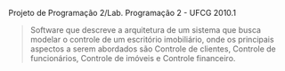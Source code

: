 Projeto de Programação 2/Lab. Programação 2 - UFCG 2010.1

> Software que descreve a arquitetura de um sistema que busca modelar o controle de um escritório imobiliário, onde os principais aspectos a serem abordados são Controle de clientes, Controle de funcionários, Controle de imóveis e Controle financeiro.